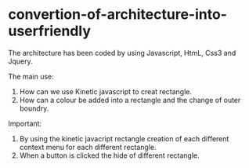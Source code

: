 # convertion-of-architecture-into-userfriendly

The architecture has been coded by using Javascript, HtmL, Css3 and Jquery.

The main use:

1) How can we use Kinetic javascript to creat rectangle.
2) How can a colour be added into a rectangle and the change of outer boundry.

Important:
1) By using the kinetic javacript rectangle creation of each different context menu for each different rectangle.
2) When a button is clicked the hide of different rectangle.
